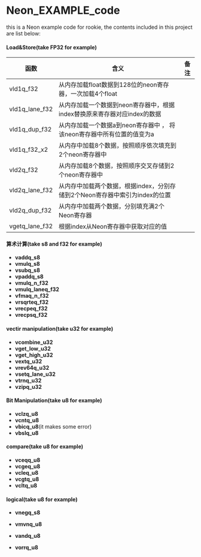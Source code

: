 # Neon_EXAMPLE_code
this is a Neon example code for rookie, the contents included in this project are list below:

#### Load&Store(take FP32 for example)

| 函数           | 含义                                                                        | 备注 |
| -------------- | --------------------------------------------------------------------------- | ---- |
| vld1q_f32      | 从内存加载float数据到128位的neon寄存器，一次加载4个float                    |      |
| vld1q_lane_f32 | 从内存加载一个数据到neon寄存器中，根据index替换原来寄存器对应index的数据    |      |
| vld1q_dup_f32  | 从内存加载一个数据a到neon寄存器中 ， 将该neon寄存器中所有位置的值变为a      |      |
| vld1q_f32_x2   | 从内存中加载8个数据，按照顺序依次填充到2个neon寄存器中                      |      |
| vld2q_f32      | 从内存加载8个数据，按照顺序交叉存储到2个neon寄存器中                        |      |
| vld2q_lane_f32 | 从内存中加载两个数据，根据index，分别存储到2个Neon寄存器中索引为index的位置 |      |
| vld2q_dup_f32  | 从内存中加载两个数据，分别填充满2个Neon寄存器                               |      |
| vgetq_lane_f32 | 根据index从Neon寄存器中获取对应的值                                         |      |

#### 算术计算(take s8 and f32 for example)

* **vaddq_s8**
* **vmulq_s8**
* **vsubq_s8**
* **vpaddq_s8**
* **vmulq_n_f32**
* **vmulq_laneq_f32**
* **vfmaq_n_f32**
* **vrsqrteq_f32**
* **vrecpeq_f32**
* **vrecpsq_f32**

#### vectir manipulation(take u32 for example)

* **vcombine_u32**
* **vget_low_u32**
* **vget_high_u32**
* **vextq_u32**
* **vrev64q_u32**
* **vsetq_lane_u32**
* **vtrnq_u32**
* **vzipq_u32**

#### Bit Manipulation(take u8 for example)

* **vclzq_u8**
* **vcntq_u8**
* **vbicq_u8**(it makes some error)
* **vbslq_u8**

#### compare(take u8 for example)

*  **vceqq_u8**
* **vcgeq_u8**
* **vcleq_u8**
* **vcgtq_u8**
* **vcltq_u8**

#### logical(take u8 for example)

* **vnegq_s8**

* **vmvnq_u8**

* **vandq_u8**

* **vorrq_u8**

  
